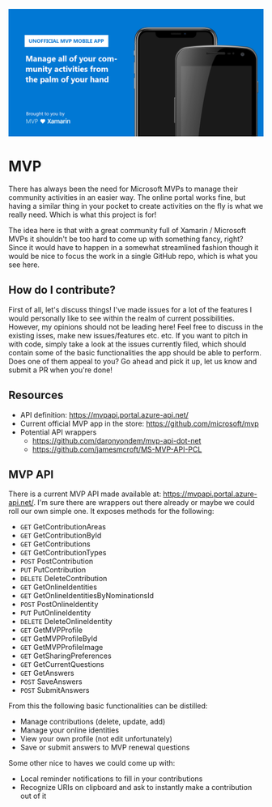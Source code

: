 ![](mvp.png)

# MVP

There has always been the need for Microsoft MVPs to manage their community activities in an easier way. The online portal works fine, but having a similar thing in your pocket to create activities on the fly is what we really need. Which is what this project is for!

The idea here is that with a great community full of Xamarin / Microsoft MVPs it shouldn't be too hard to come up with something fancy, right? Since it would have to happen in a somewhat streamlined fashion though it would be nice to focus the work in a single GitHub repo, which is what you see here.

How do I contribute?
--
First of all, let's discuss things! I've made issues for a lot of the features I would personally like to see within the realm of current possibilities. However, my opinions should not be leading here! Feel free to discuss in the existing isses, make new issues/features etc. etc. If you want to pitch in with code, simply take a look at the issues currently filed, which should contain some of the basic functionalities the app should be able to perform. Does one of them appeal to you? Go ahead and pick it up, let us know and submit a PR when you're done!

## Resources

- API definition: https://mvpapi.portal.azure-api.net/
- Current official MVP app in the store: https://github.com/microsoft/mvp
- Potential API wrappers
   - https://github.com/daronyondem/mvp-api-dot-net
   - https://github.com/jamesmcroft/MS-MVP-API-PCL

MVP API
--
There is a current MVP API made available at: https://mvpapi.portal.azure-api.net/. I'm sure there are wrappers out there already or maybe we could roll our own simple one. It exposes methods for the following:

- `GET` GetContributionAreas
- `GET` GetContributionById
- `GET` GetContributions
- `GET` GetContributionTypes
- `POST` PostContribution
- `PUT` PutContribution
- `DELETE` DeleteContribution
- `GET` GetOnlineIdentities
- `GET` GetOnlineIdentitiesByNominationsId
- `POST` PostOnlineIdentity
- `PUT` PutOnlineIdentity
- `DELETE` DeleteOnlineIdentity
- `GET` GetMVPProfile
- `GET` GetMVPProfileById
- `GET` GetMVPProfileImage
- `GET` GetSharingPreferences
- `GET` GetCurrentQuestions
- `GET` GetAnswers
- `POST` SaveAnswers
- `POST` SubmitAnswers

From this the following basic functionalities can be distilled:

- Manage contributions (delete, update, add)
- Manage your online identities
- View your own profile (not edit unfortunately)
- Save or submit answers to MVP renewal questions

Some other nice to haves we could come up with:
- Local reminder notifications to fill in your contributions
- Recognize URIs on clipboard and ask to instantly make a contribution out of it
